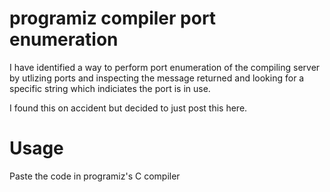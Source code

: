 # programiz compiler port enumeration

I have identified a way to perform port enumeration of the compiling server by utlizing ports and inspecting the message returned and looking for a specific string which indiciates the port is in use.

I found this on accident but decided to just post this here.

# Usage

Paste the code in programiz's C compiler
